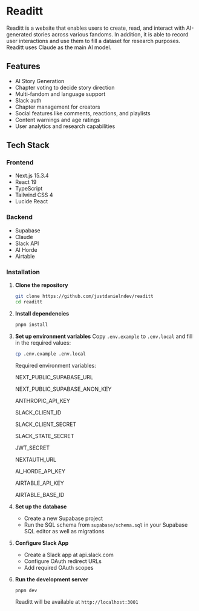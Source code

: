 # Readitt

Readitt is a website that enables users to create, read, and interact with AI-generated stories across various fandoms. In addition, it is able to record user interactions and use them to fill a dataset for research purposes. Readitt uses Claude as the main AI model.

## Features

- AI Story Generation
- Chapter voting to decide story direction
- Multi-fandom and language support
- Slack auth
- Chapter management for creators
- Social features like comments, reactions, and playlists
- Content warnings and age ratings
- User analytics and research capabilities

## Tech Stack

### Frontend
- Next.js 15.3.4
- React 19
- TypeScript
- Tailwind CSS 4
- Lucide React

### Backend
- Supabase
- Claude
- Slack API
- AI Horde
- Airtable

### Installation

1. **Clone the repository**
   ```bash
   git clone https://github.com/justdanielndev/readitt
   cd readitt
   ```

2. **Install dependencies**
   ```bash
   pnpm install
   ```

3. **Set up environment variables**
   Copy `.env.example` to `.env.local` and fill in the required values:
   ```bash
   cp .env.example .env.local
   ```

   Required environment variables:

   NEXT_PUBLIC_SUPABASE_URL

   NEXT_PUBLIC_SUPABASE_ANON_KEY

   ANTHROPIC_API_KEY

   SLACK_CLIENT_ID

   SLACK_CLIENT_SECRET

   SLACK_STATE_SECRET

   JWT_SECRET

   NEXTAUTH_URL

   AI_HORDE_API_KEY

   AIRTABLE_API_KEY

   AIRTABLE_BASE_ID

4. **Set up the database**
   - Create a new Supabase project
   - Run the SQL schema from `supabase/schema.sql` in your Supabase SQL editor as well as migrations

5. **Configure Slack App**
   - Create a Slack app at api.slack.com
   - Configure OAuth redirect URLs
   - Add required OAuth scopes

6. **Run the development server**
   ```bash
   pnpm dev
   ```

   Readitt will be available at `http://localhost:3001`
